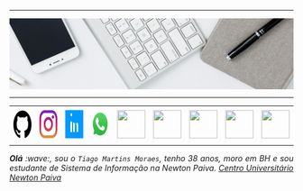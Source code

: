 <!--- Olá, esse é meu readme, fique à vontade para utilizá-lo como quiser! --> 

-----

<div>
<img align="center" alt="Header" src="https://github.com/Tiagommoraes/Tiagommoraes/blob/main/img/headertech.jpg?raw=true"/>
</div>

-----

<div align="center">
<table>
<tr>
 <td align="center" colspan="11"></td>
</tr> 
<tr>
<td><a href="https://github.com/Tiagommoraes" target="_blank"><img src="https://github.com/Tiagommoraes/Tiagommoraes/blob/main/img/github.png?raw=true" width="50px" height="50px"/></a>
</td>
<td><a href="https://www.instagram.com/Tiagommoraes/" target="_blank"><img src="https://github.com/Tiagommoraes/Tiagommoraes/blob/main/img/insta2.png?raw=true" width="50px" height="50px"/></a>
</td>
<td><a href="https://www.linkedin.com/in/Tiagommoraes/" target="_blank"><img src="https://github.com/Tiagommoraes/Tiagommoraes/blob/main/img/linkedin2.gif?raw=true" width="50px" height="50px"/></a>
</td>
 <td><a href="https://wa.me/5531980402103" target="_blank"><img src="https://github.com/Tiagommoraes/Tiagommoraes/blob/main/img/wpp2.png?raw=true" width="50px" height="50px"/></a>
</td>
<td><a href="http://lattes.cnpq.br/1208427665892059" target="_blank"><img src="https://github.com/Tiagommoraes/Tiagommoraes/blob/main/img/lattes2.png?raw=true" width="50px" height="50px"/></a>
</td>
<!--<td><a href="https://slack.com/app_redirect?channel=UVD9N6VCL"><img src="https://github.com/Tiagommoraes/Tiagommoraes/blob/main/img/slack.png?raw=true" width="50px" height="50px"/></a>
</td>-->
<td><a href="https://discordapp.com/users/959151773728251914" target="_blank"><img src="https://github.com/Tiagommoraes/Tiagommoraes/blob/main/img/discord2.png?raw=true" width="50px" height="50px"/></a>
</td>
<td><a href="https://www.skoob.com.br/perfil/Tiago" target="_blank"><img src="https://github.com/Tiagommoraes/Tiagommoraes/blob/main/img/skoob2.png?raw=true" width="50px" height="50px"/></a>
</td>
<td><a href="https://scholar.google.com.br/citations?user=OARYxSYAAAAJ&hl=pt-BR&oi=ao" target="_blank"><img src="https://github.com/Tiagommoraes/Tiagommoraes/blob/main/img/scholar2.png?raw=true" width="50px" height="50px"/></a>
</td>
<td><a href="https://calendly.com/tago/" target="_blank"><img src="https://github.com/Tiagommoraes/Tiagommoraes/blob/main/img/calendar2.png?raw=true" width="50px" height="50px"/></a>
</td>
</tr>
<tr>
 <td align="center" colspan="11"></td>
</tr> 
</table>

</div>
<div align="justify">
<i><b>Olá</b> :wave:, sou o <code>Tiago Martins Moraes</code>, tenho 38 anos, moro em BH e sou estudante de Sistema de Informação na Newton Paiva. <a href="https://newtonpaiva.br/" target="_blank">Centro Universitário Newton Paiva</a> 
</div>




  


